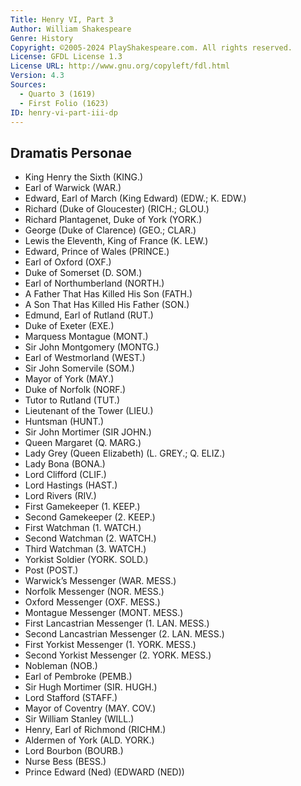 ```yaml
---
Title: Henry VI, Part 3
Author: William Shakespeare
Genre: History
Copyright: ©2005-2024 PlayShakespeare.com. All rights reserved.
License: GFDL License 1.3
License URL: http://www.gnu.org/copyleft/fdl.html
Version: 4.3
Sources:
  - Quarto 3 (1619)
  - First Folio (1623)
ID: henry-vi-part-iii-dp
---
```


## Dramatis Personae


- King Henry the Sixth (KING.)
- Earl of Warwick (WAR.)
- Edward, Earl of March (King Edward) (EDW.; K. EDW.)
- Richard (Duke of Gloucester) (RICH.; GLOU.)
- Richard Plantagenet, Duke of York (YORK.)
- George (Duke of Clarence) (GEO.; CLAR.)
- Lewis the Eleventh, King of France (K. LEW.)
- Edward, Prince of Wales (PRINCE.)
- Earl of Oxford (OXF.)
- Duke of Somerset (D. SOM.)
- Earl of Northumberland (NORTH.)
- A Father That Has Killed His Son (FATH.)
- A Son That Has Killed His Father (SON.)
- Edmund, Earl of Rutland (RUT.)
- Duke of Exeter (EXE.)
- Marquess Montague (MONT.)
- Sir John Montgomery (MONTG.)
- Earl of Westmorland (WEST.)
- Sir John Somervile (SOM.)
- Mayor of York (MAY.)
- Duke of Norfolk (NORF.)
- Tutor to Rutland (TUT.)
- Lieutenant of the Tower (LIEU.)
- Huntsman (HUNT.)
- Sir John Mortimer (SIR JOHN.)
- Queen Margaret (Q. MARG.)
- Lady Grey (Queen Elizabeth) (L. GREY.; Q. ELIZ.)
- Lady Bona (BONA.)
- Lord Clifford (CLIF.)
- Lord Hastings (HAST.)
- Lord Rivers (RIV.)
- First Gamekeeper (1. KEEP.)
- Second Gamekeeper (2. KEEP.)
- First Watchman (1. WATCH.)
- Second Watchman (2. WATCH.)
- Third Watchman (3. WATCH.)
- Yorkist Soldier (YORK. SOLD.)
- Post (POST.)
- Warwick’s Messenger (WAR. MESS.)
- Norfolk Messenger (NOR. MESS.)
- Oxford Messenger (OXF. MESS.)
- Montague Messenger (MONT. MESS.)
- First Lancastrian Messenger (1. LAN. MESS.)
- Second Lancastrian Messenger (2. LAN. MESS.)
- First Yorkist Messenger (1. YORK. MESS.)
- Second Yorkist Messenger (2. YORK. MESS.)
- Nobleman (NOB.)
- Earl of Pembroke (PEMB.)
- Sir Hugh Mortimer (SIR. HUGH.)
- Lord Stafford (STAFF.)
- Mayor of Coventry (MAY. COV.)
- Sir William Stanley (WILL.)
- Henry, Earl of Richmond (RICHM.)
- Aldermen of York (ALD. YORK.)
- Lord Bourbon (BOURB.)
- Nurse Bess (BESS.)
- Prince Edward (Ned) (EDWARD (NED))
